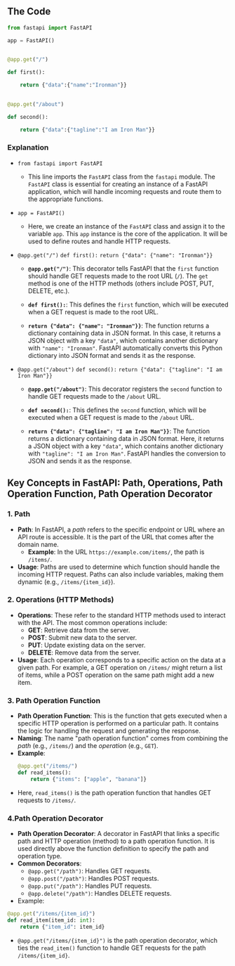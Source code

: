 
## The Code
```python
from fastapi import FastAPI

app = FastAPI()

  
@app.get("/")

def first():

	return {"data":{"name":"Ironman"}}

  
@app.get("/about")

def second():

	return {"data":{"tagline":"I am Iron Man"}}
```

### Explanation

- `from fastapi import FastAPI`
	- This line imports the `FastAPI` class from the `fastapi` module. The `FastAPI` class is essential for creating an instance of a FastAPI application, which will handle incoming requests and route them to the appropriate functions.
- `app = FastAPI()`
	- Here, we create an instance of the `FastAPI` class and assign it to the variable `app`. This `app` instance is the core of the application. It will be used to define routes and handle HTTP requests.
- `@app.get("/")`
	`def first():`
	    `return {"data": {"name": "Ironman"}}`
	
	- **`@app.get("/")`**: This decorator tells FastAPI that the `first` function should handle GET requests made to the root URL (`/`). The `get` method is one of the HTTP methods (others include POST, PUT, DELETE, etc.).
    
	- **`def first():`**: This defines the `first` function, which will be executed when a GET request is made to the root URL.
    
	- **`return {"data": {"name": "Ironman"}}`**: The function returns a dictionary containing data in JSON format. In this case, it returns a JSON object with a key `"data"`, which contains another dictionary with `"name": "Ironman"`. FastAPI automatically converts this Python dictionary into JSON format and sends it as the response.

- `@app.get("/about")`
	`def second():`
	    `return {"data": {"tagline": "I am Iron Man"}}`
	    
	- **`@app.get("/about")`**: This decorator registers the `second` function to handle GET requests made to the `/about` URL.
    
	- **`def second():`**: This defines the `second` function, which will be executed when a GET request is made to the `/about` URL.
    
	- **`return {"data": {"tagline": "I am Iron Man"}}`**: The function returns a dictionary containing data in JSON format. Here, it returns a JSON object with a key `"data"`, which contains another dictionary with `"tagline": "I am Iron Man"`. FastAPI handles the conversion to JSON and sends it as the response.

## Key Concepts in FastAPI: Path, Operations, Path Operation Function, Path Operation Decorator

### 1. Path
- **Path**: In FastAPI, a *path* refers to the specific endpoint or URL where an API route is accessible. It is the part of the URL that comes after the domain name.
  - **Example**: In the URL `https://example.com/items/`, the path is `/items/`.
- **Usage**: Paths are used to determine which function should handle the incoming HTTP request. Paths can also include variables, making them dynamic (e.g., `/items/{item_id}`).

### 2. Operations (HTTP Methods)
- **Operations**: These refer to the standard HTTP methods used to interact with the API. The most common operations include:
  - **GET**: Retrieve data from the server.
  - **POST**: Submit new data to the server.
  - **PUT**: Update existing data on the server.
  - **DELETE**: Remove data from the server.
- **Usage**: Each operation corresponds to a specific action on the data at a given path. For example, a GET operation on `/items/` might return a list of items, while a POST operation on the same path might add a new item.

### 3. Path Operation Function
- **Path Operation Function**: This is the function that gets executed when a specific HTTP operation is performed on a particular path. It contains the logic for handling the request and generating the response.
- **Naming**: The name "path operation function" comes from combining the *path* (e.g., `/items/`) and the *operation* (e.g., `GET`).
- **Example**:
  ```python
  @app.get("/items/")
  def read_items():
      return {"items": ["apple", "banana"]}
    ```
- Here, `read_items()` is the path operation function that handles GET requests to `/items/`.
### 4.Path Operation Decorator
- **Path Operation Decorator**: A decorator in FastAPI that links a specific path and HTTP operation (method) to a path operation function. It is used directly above the function definition to specify the path and operation type.
- **Common Decorators**:
    - `@app.get("/path")`: Handles GET requests.
    - `@app.post("/path")`: Handles POST requests.
    - `@app.put("/path")`: Handles PUT requests.
    - `@app.delete("/path")`: Handles DELETE requests.
- Example: 
```python
@app.get("/items/{item_id}")
def read_item(item_id: int):
    return {"item_id": item_id}

```
- `@app.get("/items/{item_id}")` is the path operation decorator, which ties the `read_item()` function to handle GET requests for the path `/items/{item_id}`.
